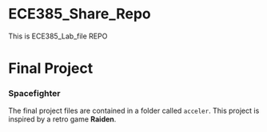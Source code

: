 # ECE385_Share_Repo

This is ECE385_Lab_file REPO

# Final Project
### Spacefighter

The final project files are contained in a folder called `acceler`. This project is inspired by a retro game **Raiden**.
